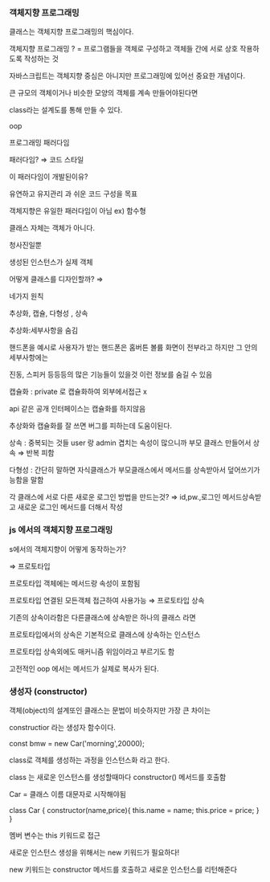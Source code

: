 ### 객체지향 프로그래밍

클래스는 객체지향 프로그래밍의 핵심이다.

객체지향 프로그래밍 ? = 프로그램들을 객체로 구성하고 객체들 간에 서로 상호 작용하도록 작성하는 것

자바스크립트는 객체지향 중심은 아니지만 프로그래밍에 있어선 중요한 개념이다.

큰 규모의 객체이거나 비슷한 모양의 객체를 계속 만들어야된다면

class라는 설계도를 통해 만들 수 있다.

oop

프로그래밍 패러다임

패러다임? ⇒ 코드 스타일

이 패러다임이 개발된이유?

유연하고 유지관리 과 쉬운 코드 구성을 목표

객체지향은 유일한 패러다임이 아님 ex) 함수형

클래스 자체는 객체가 아니다.

청사진일뿐

생성된 인스턴스가 실제 객체

어떻게 클래스를 디자인할까? ⇒

네가지 원칙

추상화, 캡슐, 다형성 , 상속

추상화:세부사항을 숨김

핸드폰을 예시로 사용자가 받는 핸드폰은 홈버튼 볼륨 화면이 전부라고 하지만 그 안의 세부사항에는

진동, 스피커 등등등의 많은 기능들이 있을것 이런 정보를 숨길 수 있음

캡슐화 : private 로 캡슐화하여 외부에서접근 x

api 같은 공개 인터페이스는 캡슐화를 하지않음

추상화와 캡슐화를 잘 쓰면 버그를 피하는데 도움이된다.

상속 : 중복되는 것들 user 랑 admin 겹치는 속성이 많으니까 부모 클래스 만들어서 상속 ⇒ 반복 피함

다형성 : 간단히 말하면 자식클래스가 부모클래스에서 메서드를 상속받아서 덮어쓰기가능함을 말함

각 클래스에 서로 다른 새로운 로그인 방법을 만드는것? ⇒ id,pw.,로그인 메서드상속받고 새로운 로그인 메서드를 더해서 작성

### js 에서의 객체지향 프로그래밍

s에서의 객체지향이 어떻게 동작하는가?

⇒ 프로토타입

프로토타입 객체에는 메서드랑 속성이 포함됨

프로토타입 연결된 모든객체 접근하여 사용가능 ⇒ 프로토타입 상속

기존의 상속이라함은 다른클래스에 상속받은 하나의 클래스 라면

프로토타입에서의 상속은 기본적으로 클래스에 상속하는 인스턴스

프로토타입 상속외에도 매커니즘 위임이라고 부르기도 함

고전적인 oop 에서는 메서드가 실제로 복사가 된다.

### 생성자 (constructor)

객체(object)의 설계또인 클래스는 문법이 비슷하지만 가장 큰 차이는

constructior 라는 생성자 함수이다.

const bmw = new Car('morning',20000);

class로 객체를 생성하는 과정을 인스턴스화 라고 한다.

class 는 새로운 인스턴스를 생성할때마다 constructor() 메서드를 호출함

Car = 클래스 이름 대문자로 시작해야됨

class Car {
constructor(name,price){
this.name = name;
this.price = price;
}
}

멤버 변수는 this 키워드로 접근

새로운 인스턴스 생성을 위해서는 new 키워드가 필요하다!

new 키워드는 constructor 메서드를 호출하고 새로운 인스턴스를 리턴해준다
